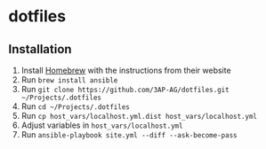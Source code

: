 # dotfiles

## Installation

1. Install [Homebrew](http://brew.sh) with the instructions from their website
2. Run `brew install ansible`
3. Run `git clone https://github.com/3AP-AG/dotfiles.git ~/Projects/.dotfiles`
4. Run `cd ~/Projects/.dotfiles`
5. Run `cp host_vars/localhost.yml.dist host_vars/localhost.yml`
6. Adjust variables in `host_vars/localhost.yml`
7. Run `ansible-playbook site.yml --diff --ask-become-pass`
